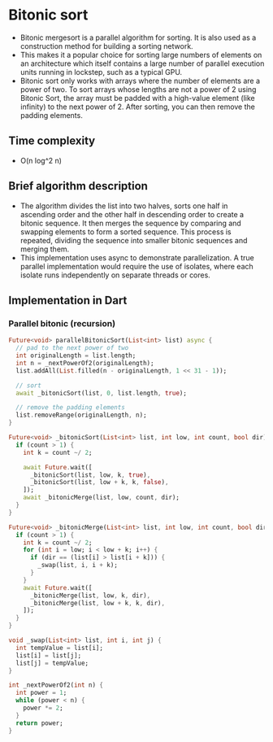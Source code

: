 # Bitonic sort

- Bitonic mergesort is a parallel algorithm for sorting. It is also used as a construction method for building a sorting network.
- This makes it a popular choice for sorting large numbers of elements on an architecture which itself contains a large number of parallel execution units running in lockstep, such as a typical GPU.
- Bitonic sort only works with arrays where the number of elements are a power of two. To sort arrays whose lengths are not a power of 2 using Bitonic Sort, the array must be padded with a high-value element (like infinity) to the next power of 2. After sorting, you can then remove the padding elements.

## Time complexity

- O(n log^2 n)

## Brief algorithm description

- The algorithm divides the list into two halves, sorts one half in ascending order and the other half in descending order to create a bitonic sequence. It then merges the sequence by comparing and swapping elements to form a sorted sequence. This process is repeated, dividing the sequence into smaller bitonic sequences and merging them.
- This implementation uses async to demonstrate parallelization. A true parallel implementation would require the use of isolates, where each isolate runs independently on separate threads or cores.

## Implementation in Dart

### Parallel bitonic (recursion)

```Dart
Future<void> parallelBitonicSort(List<int> list) async {
  // pad to the next power of two
  int originalLength = list.length;
  int n = _nextPowerOf2(originalLength);
  list.addAll(List.filled(n - originalLength, 1 << 31 - 1));

  // sort
  await _bitonicSort(list, 0, list.length, true);

  // remove the padding elements
  list.removeRange(originalLength, n);
}

Future<void> _bitonicSort(List<int> list, int low, int count, bool dir) async {
  if (count > 1) {
    int k = count ~/ 2;

    await Future.wait([
      _bitonicSort(list, low, k, true),
      _bitonicSort(list, low + k, k, false),
    ]);
    await _bitonicMerge(list, low, count, dir);
  }
}

Future<void> _bitonicMerge(List<int> list, int low, int count, bool dir) async {
  if (count > 1) {
    int k = count ~/ 2;
    for (int i = low; i < low + k; i++) {
      if (dir == (list[i] > list[i + k])) {
        _swap(list, i, i + k);
      }
    }
    await Future.wait([
      _bitonicMerge(list, low, k, dir),
      _bitonicMerge(list, low + k, k, dir),
    ]);
  }
}

void _swap(List<int> list, int i, int j) {
  int tempValue = list[i];
  list[i] = list[j];
  list[j] = tempValue;
}

int _nextPowerOf2(int n) {
  int power = 1;
  while (power < n) {
    power *= 2;
  }
  return power;
}
```
